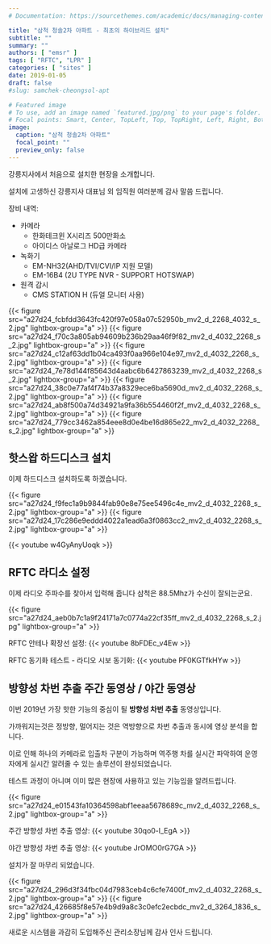 ```yaml
---
# Documentation: https://sourcethemes.com/academic/docs/managing-content/

title: "삼척 청솔2차 아파트 - 최초의 하이브리드 설치"
subtitle: ""
summary: ""
authors: [ "emsr" ]
tags: [ "RFTC", "LPR" ]
categories: [ "sites" ]
date: 2019-01-05
draft: false
#slug: samchek-cheongsol-apt

# Featured image
# To use, add an image named `featured.jpg/png` to your page's folder.
# Focal points: Smart, Center, TopLeft, Top, TopRight, Left, Right, BottomLeft, Bottom, BottomRight.
image:
  caption: "삼척 청솔2차 아파트"
  focal_point: ""
  preview_only: false
---
```


강릉지사에서 처음으로 설치한 현장을 소개합니다.

설치에 고생하신 강릉지사 대표님 외 임직원 여러분께 감사 말씀 드립니다.

장비 내역:

- 카메라
  - 한화테크윈 X시리즈 500만화소
  - 아이디스 아날로그 HD급 카메라
- 녹화기
  - EM-NH32(AHD/TVI/CVI/IP 지원 모델)
  - EM-16B4 (2U TYPE NVR - SUPPORT HOTSWAP)
- 원격 감시
  - CMS STATION H (듀얼 모니터 사용)

{{< figure src="a27d24_fcbfdd3643fc420f97e058a07c52950b_mv2_d_2268_4032_s_2.jpg"
           lightbox-group="a" >}}
{{< figure src="a27d24_f70c3a805ab94609b236b29aa46f9f82_mv2_d_4032_2268_s_2.jpg"
           lightbox-group="a" >}}
{{< figure src="a27d24_c12af63dd1b04ca493f0aa966e104e97_mv2_d_4032_2268_s_2.jpg"
           lightbox-group="a" >}}
{{< figure src="a27d24_7e78d144f85643d4aabc6b6427863239_mv2_d_4032_2268_s_2.jpg"
           lightbox-group="a" >}}
{{< figure src="a27d24_38c0e77af4f74b37a8329ece6ba5690d_mv2_d_4032_2268_s_2.jpg"
           lightbox-group="a" >}}
{{< figure src="a27d24_ab8f500a74d34921a9fa36b554460f2f_mv2_d_4032_2268_s_2.jpg"
           lightbox-group="a" >}}
{{< figure src="a27d24_779cc3462a854eee8d0e4be16d865e22_mv2_d_4032_2268_s_2.jpg"
           lightbox-group="a" >}}

## 핫스왑 하드디스크 설치

이제 하드디스크 설치하도록 하겠습니다.

{{< figure src="a27d24_f9fec1a9b9844fab90e8e75ee5496c4e_mv2_d_4032_2268_s_2.jpg"
           lightbox-group="a" >}}
{{< figure src="a27d24_17c286e9eddd4022a1ead6a3f0863cc2_mv2_d_4032_2268_s_2.jpg"
           lightbox-group="a" >}}

{{< youtube w4GyAnyUoqk >}}

## RFTC 라디소 설정

이제 라디오 주파수를 찾아서 입력해 줍니다 삼척은 88.5Mhz가 수신이 잘되는군요.

{{< figure src="a27d24_aeb0b7c1a9f24171a7c0774a22cf35ff_mv2_d_4032_2268_s_2.jpg"
           lightbox-group="a" >}}

RFTC 안테나 확장선 설정:
{{< youtube 8bFDEc_v4Ew >}}

RFTC 동기화 테스트 - 라디오 시보 동기화:
{{< youtube PF0KGTfkHYw >}}

## 방향성 차번 추출 주간 동영상 / 야간 동영상

이번 2019년 가장 핫한 기능의 중심이 될 **방향성 차번 추출** 동영상입니다.

가까워지는것은 정방향, 멀어지는 것은 역방향으로 차번 추출과 동시에 영상 분석을 합니다.

이로 인해 하나의 카메라로 입출차 구분이 가능하며 역주행 차를 실시간 파악하여 운영자에게 실시간 알려줄 수 있는 솔루션이 완성되었습니다.

테스트 과정이 아니며 이미 많은 현장에 사용하고 있는 기능임을 알려드립니다.

{{< figure src="a27d24_e01543fa10364598abf1eeaa5678689c_mv2_d_4032_2268_s_2.jpg"
           lightbox-group="a" >}}

주간 방향성 차번 추출 영상:
{{< youtube 30qo0-l_EgA >}}

야간 방향성 차번 추출 영상:
{{< youtube JrOMO0rG7GA >}}

설치가 잘 마무리 되었습니다.

{{< figure src="a27d24_296d3f34fbc04d7983ceb4c6cfe7400f_mv2_d_4032_2268_s_2.jpg"
           lightbox-group="a" >}}
{{< figure src="a27d24_426685f8e57e4b9d9a8c3c0efc2ecbdc_mv2_d_3264_1836_s_2.jpg"
           lightbox-group="a" >}}

새로운 시스템을 과감히 도입해주신 관리소장님께 감사 인사 드립니다.
